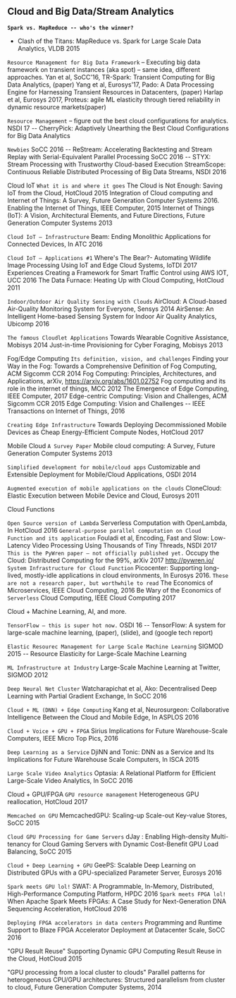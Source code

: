 Cloud and Big Data/Stream Analytics
-----------------------------------

<B>`Spark vs. MapReduce -- who's the winner?`</B>
* Clash of the Titans: MapReduce vs. Spark for Large Scale Data Analytics, VLDB 2015

`Resource Management for Big Data Framework` – Executing big data framework on transient instances (aka spot) – same idea, different approaches.
Yan et al, SoCC'16, TR-Spark: Transient Computing for Big Data Analytics, (paper)
Yang et al, Eurosys'17, Pado: A Data Processing Engine for Harnessing Transient Resources in Datacenters, (paper)
Harlap et al, Eurosys 2017, Proteus: agile ML elasticity through tiered reliability in dynamic resource markets(paper)

`Resource Management` – figure out the best cloud configurations for analytics.
NSDI 17 -- CherryPick: Adaptively Unearthing the Best Cloud Configurations for Big Data Analytics

`Newbies`
SoCC 2016 -- ReStream: Accelerating Backtesting and Stream Replay with Serial-Equivalent Parallel Processing
SoCC 2016 -- STYX: Stream Processing with Trustworthy Cloud-based Execution
StreamScope: Continuous Reliable Distributed Processing of Big Data Streams, NSDI 2016

Cloud IoT
`What it is and where it goes`
The Cloud is Not Enough: Saving IoT from the Cloud, HotCloud 2015
Integration of Cloud computing and Internet of Things: A Survey, Future Generation Computer Systems 2016.
Enabling the Internet of Things, IEEE Computer, 2015
Internet of Things (IoT): A Vision, Architectural Elements, and Future Directions, Future Generation Computer Systems 2013

`Cloud IoT – Infrastructure`
Beam: Ending Monolithic Applications for Connected Devices, In ATC 2016

`Cloud IoT – Applications #1`
Where's The Bear?- Automating Wildlife Image Processing Using IoT and Edge Cloud Systems, IoTDI 2017
Experiences Creating a Framework for Smart Traffic Control using AWS IOT, UCC 2016
The Data Furnace: Heating Up with Cloud Computing, HotCloud 2011

`Indoor/Outdoor Air Quality Sensing with Clouds`
AirCloud: A Cloud-based Air-Quality Monitoring System for Everyone, Sensys 2014
AirSense: An Intelligent Home-based Sensing System for Indoor Air Quality Analytics, Ubicomp 2016

`The famous Cloudlet Applications`
Towards Wearable Cognitive Assistance, Mobisys 2014
Just-in-time Provisioning for Cyber Foraging, Mobisys 2013


Fog/Edge Computing
`Its definition, vision, and challenges`
Finding your Way in the Fog: Towards a Comprehensive Definition of Fog Computing, ACM Sigcomm CCR 2014
Fog Computing: Principles, Architectures, and Applications, arXiv, https://arxiv.org/abs/1601.02752
Fog computing and its role in the internet of things, MCC 2012
The Emergence of Edge Computing, IEEE Computer, 2017
Edge-centric Computing: Vision and Challenges, ACM Sigcomm CCR 2015
Edge Computing: Vision and Challenges -- IEEE Transactions on Internet of Things, 2016

`Creating Edge Infrastructure`
Towards Deploying Decommissioned Mobile Devices as Cheap Energy-Efficient Compute Nodes, HotCloud 2017

Mobile Cloud
`A Survey Paper`
Mobile cloud computing: A Survey, Future Generation Computer Systems 2013

`Simplified development for mobile/cloud apps`
Customizable and Extensible Deployment for Mobile/Cloud Applications, OSDI 2014

`Augmented execution of mobile applications on the clouds`
CloneCloud: Elastic Execution between Mobile Device and Cloud, Eurosys 2011

Cloud Functions

`Open Source version of Lambda`
Serverless Computation with OpenLambda, In HotCloud 2016
`General-purpose parallel computation on Cloud Function and its application`
Fouladi et al, Encoding, Fast and Slow: Low-Latency Video Processing Using Thousands of Tiny Threads, NSDI 2017
`This is the PyWren paper – not officially published yet.`
Occupy the Cloud: Distributed Computing for the 99%, arXiv 2017
http://pywren.io/
`System Infrastructure for Cloud Function`
Picocenter: Supporting long-lived, mostly-idle applications in cloud environments, In Eurosys 2016.
`These are not a research paper, but worthwhile to read`
The Economics of Microservices, IEEE Cloud Computing, 2016
Be Wary of the Economics of `Serverless` Cloud Computing, IEEE Cloud Computing 2017

Cloud + Machine Learning, AI, and more.

`TensorFlow – this is super hot now.`
OSDI 16 -- TensorFlow: A system for large-scale machine learning, (paper), (slide), and (google tech report)

`Elastic Resourec Management for Large Scale Machine Learning`
SIGMOD 2015 -- Resource Elasticity for Large-Scale Machine Learning

`ML Infrastructure at Industry`
Large-Scale Machine Learning at Twitter, SIGMOD 2012

`Deep Neural Net Cluster`
Watcharapichat et al, Ako: Decentralised Deep Learning with Partial Gradient Exchange, In SoCC 2016

`Cloud + ML (DNN) + Edge Computing`
Kang et al, Neurosurgeon: Collaborative Intelligence Between the Cloud and Mobile Edge, In ASPLOS 2016

`Cloud + Voice + GPU + FPGA`
Sirius Implications for Future Warehouse-Scale Computers, IEEE Micro Top Pics, 2016

`Deep Learning as a Service`
DjiNN and Tonic: DNN as a Service and Its Implications for Future Warehouse Scale Computers, In ISCA 2015

`Large Scale Video Analytics`
Optasia: A Relational Platform for Efficient Large-Scale Video Analytics, In SoCC 2016


Cloud + GPU/FPGA
`GPU resource management`
Heterogeneous GPU reallocation, HotCloud 2017

`Memcached on GPU`
MemcachedGPU: Scaling-up Scale-out Key-value Stores, SoCC 2015

`Cloud GPU Processing for Game Servers`
dJay : Enabling High-density Multi-tenancy for Cloud Gaming Servers with Dynamic Cost-Benefit GPU Load Balancing, SoCC 2015

`Cloud + Deep Learning + GPU`
GeePS: Scalable Deep Learning on Distributed GPUs with a GPU-specialized Parameter Server, Eurosys 2016

`Spark meets GPU lol!`
SWAT: A Programmable, In-Memory, Distributed, High-Performance Computing Platform, HPDC 2016
`Spark meets FPGA lol!`
When Apache Spark Meets FPGAs: A Case Study for Next-Generation DNA Sequencing Acceleration, HotCloud 2016

`Deploying FPGA accelerators in data centers`
Programming and Runtime Support to Blaze FPGA Accelerator Deployment at Datacenter Scale, SoCC 2016

"GPU Result Reuse"
Supporting Dynamic GPU Computing Result Reuse in the Cloud, HotCloud 2015

"GPU processing from a local cluster to clouds"
Parallel patterns for heterogeneous CPU/GPU architectures: Structured parallelism from cluster to cloud, Future Generation Computer Systems, 2014
